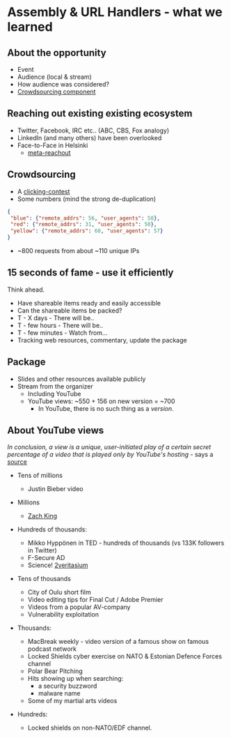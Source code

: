# Assembly & URL Handlers - what we learned

## About the opportunity

* Event
* Audience (local & stream)
* How audience was considered?
* [Crowdsourcing component](http://go.urlhandlers.info/scores/)

## Reaching out existing existing ecosystem

* Twitter, Facebook, IRC etc.. (ABC, CBS, Fox analogy)
* LinkedIn (and many others) have been overlooked
* Face-to-Face in Helsinki
  * [meta-reachout](https://www.youtube.com/watch?v=5ojrl9gGAOg)

## Crowdsourcing

* A [clicking-contest](http://go.urlhandlers.info/)
* Some numbers (mind the strong de-duplication)

```json
{
 "blue": {"remote_addrs": 56, "user_agents": 58},
 "red": {"remote_addrs": 31, "user_agents": 50},
 "yellow": {"remote_addrs": 60, "user_agents": 57}
}
```

* ~800 requests from about ~110 unique IPs
## 15 seconds of fame - use it efficiently

Think ahead.

* Have shareable items ready and easily accessible
* Can the shareable items be packed?
* T - X days - There will be..
* T - few hours - There will be..
* T - few minutes - Watch from...
* Tracking web resources, commentary, update the package

## Package

* Slides and other resources available publicly
* Stream from the organizer
  * Including YouTube
  * YouTube views: ~550 + 156 on new version = ~700
    * In YouTube, there is no such thing as a *version*.

## About YouTube views

*In conclusion, a view is a unique, user-initiated play of a certain secret
percentage of a video that is played only by YouTube's hosting -*
says a [source](https://www.quora.com/How-does-YouTube-calculate-its-views)

* Tens of millions
  * Justin Bieber video
* Millions
  * [Zach King](https://www.youtube.com/user/ZachKingVine)
* Hundreds of thousands:
  * Mikko Hyppönen in TED - hundreds of thousands (vs 133K followers in
    Twitter)
  * F-Secure AD
  * Science! [2veritasium](https://www.youtube.com/user/2veritasium)
* Tens of thousands
  * City of Oulu short film
  * Video editing tips for Final Cut / Adobe Premier
  * Videos from a popular AV-company
  * Vulnerability exploitation

* Thousands:
  * MacBreak weekly - video version of a famous show on famous podcast network
  * Locked Shields cyber exercise on NATO & Estonian Defence Forces channel
  * Polar Bear Pitching
  * Hits showing up when searching:
    * a security buzzword
    * malware name
  * Some of my martial arts videos
* Hundreds:
  * Locked shields on non-NATO/EDF channel.
